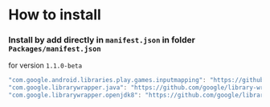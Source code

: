 # How to install

### Install by add directly in `manifest.json` in folder `Packages/manifest.json`

for version `1.1.0-beta`

```csharp
"com.google.android.libraries.play.games.inputmapping": "https://github.com/google-unity/input-mapping.git#1.1.0-beta",
"com.google.librarywrapper.java": "https://github.com/google/library-wrapper-unity-common.git#0.2.0",
"com.google.librarywrapper.openjdk8": "https://github.com/google/library-wrapper-unity-openjdk8.git#0.2.0",
```
